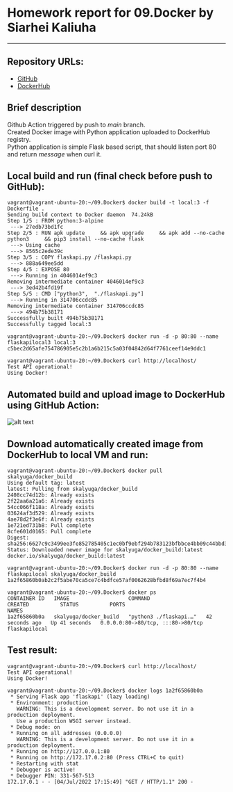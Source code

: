 # Homework report for 09.Docker by Siarhei Kaliuha

---

## Repository URLs:
* [GitHub](https://github.com/s-kalyuga/09.Docker)
* [DockerHub](https://hub.docker.com/r/skalyuga/docker_build)


## Brief description
Github Action triggered by push to *main* branch.  
Created Docker image with Python application uploaded to DockerHub registry.  
Python application is simple Flask based script, that should listen port 80 and return *message* when curl it.


## Local build and run (final check before push to GitHub):
```
vagrant@vagrant-ubuntu-20:~/09.Docker$ docker build -t local:3 -f Dockerfile .
Sending build context to Docker daemon  74.24kB
Step 1/5 : FROM python:3-alpine
 ---> 27edb73bd1fc
Step 2/5 : RUN apk update     && apk upgrade     && apk add --no-cache python3     && pip3 install --no-cache flask
 ---> Using cache
 ---> 8565c2ede39c
Step 3/5 : COPY flaskapi.py /flaskapi.py
 ---> 888a649ee5dd
Step 4/5 : EXPOSE 80
 ---> Running in 4046014ef9c3
Removing intermediate container 4046014ef9c3
 ---> 3ed42b4fd19f
Step 5/5 : CMD ["python3",  "./flaskapi.py"]
 ---> Running in 314706ccdc85
Removing intermediate container 314706ccdc85
 ---> 494b75b38171
Successfully built 494b75b38171
Successfully tagged local:3

vagrant@vagrant-ubuntu-20:~/09.Docker$ docker run -d -p 80:80 --name flaskapilocal3 local:3
c5bec2d65afe754786905e5c2b1a6b215c5a03f04842d64f7761ceef14e9ddc1

vagrant@vagrant-ubuntu-20:~/09.Docker$ curl http://localhost/
Test API operational!
Using Docker!
```

## Automated build and upload image to DockerHub using GitHub Action:

![alt text](https://github.com/s-kalyuga/sa.it-academy.by/blob/md-sa2-20-22/Siarhei_Kaliuha/09.Docker/action.jpg)


## Download automatically created image from DockerHub to local VM and run:
```
vagrant@vagrant-ubuntu-20:~/09.Docker$ docker pull skalyuga/docker_build
Using default tag: latest
latest: Pulling from skalyuga/docker_build
2408cc74d12b: Already exists
2f22aa6a21a6: Already exists
54cc066f118a: Already exists
03624af3d529: Already exists
4ae78d2f3e6f: Already exists
1e721ed731b8: Pull complete
8cfe601d0165: Pull complete
Digest: sha256:6627c9c3499ee3fe852785405c1ec0bf9ebf294b783123bfbbce4bb09c44bbd3
Status: Downloaded newer image for skalyuga/docker_build:latest
docker.io/skalyuga/docker_build:latest

vagrant@vagrant-ubuntu-20:~/09.Docker$ docker run -d -p 80:80 --name flaskapilocal skalyuga/docker_build
1a2f65860b0ab2c2f5abe70ca5ce7c4bdfce57af0062628bfbd8f69a7ec7f4b4

vagrant@vagrant-ubuntu-20:~/09.Docker$ docker ps
CONTAINER ID   IMAGE                   COMMAND                  CREATED          STATUS          PORTS                               NAMES
1a2f65860b0a   skalyuga/docker_build   "python3 ./flaskapi.…"   42 seconds ago   Up 41 seconds   0.0.0.0:80->80/tcp, :::80->80/tcp   flaskapilocal

```

## Test result:
```
vagrant@vagrant-ubuntu-20:~/09.Docker$ curl http://localhost/
Test API operational!
Using Docker!

vagrant@vagrant-ubuntu-20:~/09.Docker$ docker logs 1a2f65860b0a
 * Serving Flask app 'flaskapi' (lazy loading)
 * Environment: production
   WARNING: This is a development server. Do not use it in a production deployment.
   Use a production WSGI server instead.
 * Debug mode: on
 * Running on all addresses (0.0.0.0)
   WARNING: This is a development server. Do not use it in a production deployment.
 * Running on http://127.0.0.1:80
 * Running on http://172.17.0.2:80 (Press CTRL+C to quit)
 * Restarting with stat
 * Debugger is active!
 * Debugger PIN: 331-567-513
172.17.0.1 - - [04/Jul/2022 17:15:49] "GET / HTTP/1.1" 200 -

```